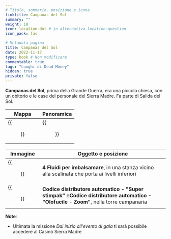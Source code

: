 ```yaml
---
# Titolo, sommario, posizione e icona
linktitle: Campanas del Sol
summary: ""
weight: 10
icon: location-dot # in alternativa location-question
icon_pack: fas

# Metadata pagina
title: Campanas del Sol
date: 2022-11-17
type: book # Non modificare
commentable: true
tags: "Luoghi di Dead Money"
hidden: true
private: false
---
```


<div class="fnv">

**Campanas del Sol**, prima della Grande Guerra, era una piccola chiesa, con un obitorio e le case del personale del Sierra Madre. Fa parte di Salida del Sol.

| Mappa | Panoramica |
| ----- | ---------- |
|  {{<figure src="fnv/Campanas_del_Sol_loc.webp">}}     |  {{<figure src="fnv/Campanas_del_Sol.webp">}}          | 

| Immagine | Oggetto e posizione |
| -------- | ------------------- |
|  {{<figure src="fnv/FNVDM_Embalming_fluids.webp">}}        | **4 Fluidi per imbalsamare**, in una stanza vicino alla scalinata che porta ai livelli inferiori                    |
|   {{<figure src="fnv/VMC_-_Super_stimpak_and_focusing_lense 1.webp">}}       |   **Codice distributore automatico - "Super stimpak"** e**Codice distributore automatico - "Olofucile - Zoom"**, nella torre campanaria                  |

**Note**:
- Ultimata la missione _Dai inizio all'evento di gala_ ti sarà possibile accedere al Casinò Sierra Madre

</div>

